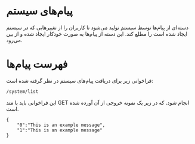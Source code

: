# پیام‌های سیستم

دسته‌ای از پیام‌ها توسط سیستم تولید می‌شود تا کاربران را از تغییرهایی که در سیستم ایجاد شده است را مطلع کند. این دسته از پیام‌ها به صورت خودکار ایجاد شده و از بین می‌رود.

# فهرست پیام‌ها

فراخوانی زیر برای دریافت پیام‌های سیستم در نظر گرفته شده است:

	/system/list

این فراخوانی باید با متد GET انجام شود. که در زیر یک نمونه خروجی از آن آورده شده است.


	{
		"0":"This is an example message",
		"1":"This is an example message"
	}

